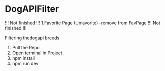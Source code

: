 # DogAPIFilter


!!! Not finished !!! 
1.Favorite Page (Unfavorite) -remove from FavPage
!!! Not finished !!!
      
Filtering thedogapi breeds

1. Pull the Repo
2. Open terminal in Project 
3. npm install
4. npm run dev
